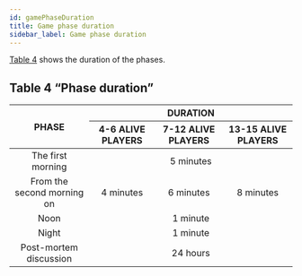 ```yaml
---
id: gamePhaseDuration
title: Game phase duration
sidebar_label: Game phase duration
---
```

[Table 4](#table-4-phase-duration) shows the duration of the phases.

## Table 4 “Phase duration”


<table style="text-align:center;">
  <thead>
    <tr>
      <th rowSpan="2" style="vertical-align: middle;">PHASE</th>
      <th colSpan="3">DURATION</th>
    </tr>
    <tr>
      <th>4-6 ALIVE PLAYERS</th>
      <th>7-12 ALIVE PLAYERS</th>
      <th>13-15 ALIVE PLAYERS</th>
    </tr>
  </thead>
  <tbody>
    <tr>
      <td>The first morning</td>
      <td colspan="3">5 minutes</td>
    </tr>
    <tr>
      <td>From the second morning on</td>
      <td>4 minutes</td>
      <td>6 minutes</td>
      <td>8 minutes</td>
    </tr>
    <tr>
      <td>Noon</td>
      <td colspan="3" >1 minute</td>
    </tr>
    <tr>
      <td>Night</td>
      <td colspan="3">1 minute</td>
    </tr>
    <tr>
      <td>Post-mortem discussion</td>
      <td colspan="3">24 hours</td>
    </tr>
  </tbody>
</table>
